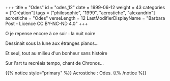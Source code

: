 +++
title = "Odes"
id = "odes_12"
date = 1999-06-12
weight = 43
categories = ["Création"]
tags = ["philosophie", "1999", "acrostiche", "alexandrin"]
acrostiche = "Odes"
verseLength = 12
LastModifierDisplayName = "Barbara Post - Licence CC BY-NC-ND 4.0"
+++

O je repense encore à ce soir : la nuit noire

Dessinait sous la lune aux étranges pianos...

Et seul, tout au milieu d'un bonheur sans histoire

Sur l'art tu recréais tempo, chant de Chronos...

{{% notice style="primary" %}}
Acrostiche : Odes.
{{% /notice %}}
